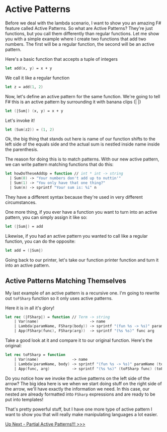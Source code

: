 
# Active Patterns

Before we deal with the lambda scenario, I want to show you an amazing F# feature called 
Active Patterns.  So what are Active Patterns?  They're just functions, but you call them differently than regular functions.  Let me show you with a simple example where I create two functions that add two numbers.  The first will be a regular function, the second will be an active  pattern.


Here's a basic function that accepts a tuple of integers
```fsharp
let add(x, y) = x + y
```

We call it like a regular function
```fsharp
let z = add(1, 2)
```

Now, let's define an active pattern for the same function.  We're going to tell F# this is an active pattern by surrounding it with banana clips (| |)
```fsharp
let (|Sum|) (x, y) = x + y
```

Let's invoke it!  
```fsharp
let (Sum(z2)) = (1, 2)
```

Ok, the big thing that stands out here is name of our function shifts to the left side of the equals side and the actual sum is nestled inside name inside the parenthesis.

The reason for doing this is to match patterns.  With our new active pattern, we can write pattern matching functions that do this:

```fsharp
let howDoTheseAddUp = function // int * int -> string
  | Sum(0) -> "Your numbers don't add up to nuttin'"
  | Sum(1) -> "You only have that one thing?"
  | Sum(n) -> sprintf "Your sum is: %i" n
```

They have a different syntax because they're used in very different circumstances.

One more thing, if you ever have a function you want to turn into an active pattern, you can simply assign it like so:

```fsharp
let (|Sum|) = add
```

Likewise, if you had an active pattern you wanted to call like a regular function, you can do the opposite:

```fsharp
let add = (|Sum|)
```

Going back to our printer, let's take our function printer function and turn it into an 
active pattern. 

## Active Patterns Matching Themselves 

My last example of an active pattern is a recursive one.  I'm going to rewrite out `toFSharp` function so it only uses active patterns.

Here it is in all it's glory!

```fsharp
let rec (|FSharp|) = function // Term -> string
    | Var(name)                       -> name
    | Lambda(paramName, FSharp(body)) -> sprintf "(fun %s -> %s)" paramName body
    | App(FSharp(func), FSharp(arg))  -> sprintf "(%s %s)" func arg
```

Take a good look at it and compare it to our original function.  Here's the original:

```fsharp
let rec toFSharp = function
    | Var(name)               -> name
    | Lambda(paramName, body) -> sprintf "(fun %s -> %s)" paramName (toFSharp body)
    | App(func, arg)          -> sprintf "(%s %s)" (toFSharp func) (toFSharp arg)
```

Do you notice how we invoke the active patterns on the left side of the arrow?  The big idea here is we when we start doing stuff on the right side of the arrow, we'll have exactly the information we need.  In this case, our nested are already formatted into `FSharp` expressions and are ready to be put into templates! 

That's pretty powerful stuff, but I have one more type of active pattern I want to show you that will really make manipulating languages a lot easier.

[Up Next - Partial Active Patterns!!! >>>](06-partial-active-patterns.md)
